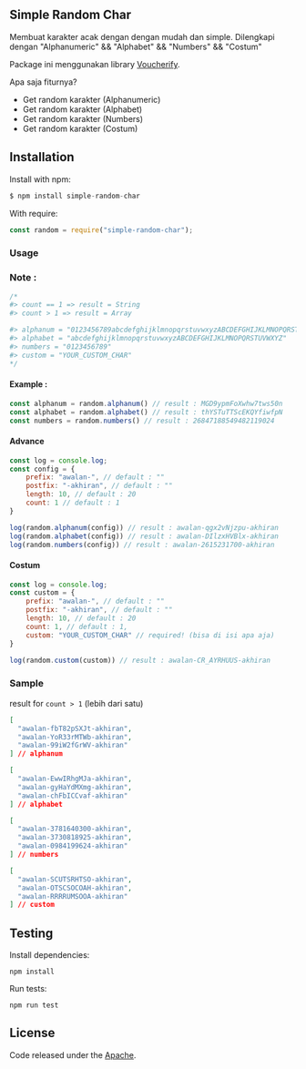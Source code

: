 ## Simple Random Char

Membuat karakter acak dengan dengan mudah dan simple. Dilengkapi dengan "Alphanumeric" && "Alphabet" && "Numbers" && "Costum"

Package ini menggunakan library [Voucherify](https://github.com/voucherifyio/voucher-code-generator-js).

Apa saja fiturnya?
* Get random karakter (Alphanumeric)
* Get random karakter (Alphabet)
* Get random karakter (Numbers)
* Get random karakter (Costum)

## Installation

Install with npm:

```js
$ npm install simple-random-char
```

With require:

```js
const random = require("simple-random-char");
```

### Usage

### Note :
```js
/*
#> count == 1 => result = String
#> count > 1 => result = Array

#> alphanum = "0123456789abcdefghijklmnopqrstuvwxyzABCDEFGHIJKLMNOPQRSTUVWXYZ"
#> alphabet = "abcdefghijklmnopqrstuvwxyzABCDEFGHIJKLMNOPQRSTUVWXYZ"
#> numbers = "0123456789"
#> custom = "YOUR_CUSTOM_CHAR"
*/
```

#### Example :
```js
const alphanum = random.alphanum() // result : MGD9ypmFoXwhw7tws50n
const alphabet = random.alphabet() // result : thYSTuTTScEKQYfiwfpN
const numbers = random.numbers() // result : 26847188549482119024
```

#### Advance
```js
const log = console.log;
const config = {
    prefix: "awalan-", // default : ""
    postfix: "-akhiran", // default : ""
    length: 10, // default : 20
    count: 1 // default : 1
}

log(random.alphanum(config)) // result : awalan-qgx2vNjzpu-akhiran
log(random.alphabet(config)) // result : awalan-DIlzxHVBlx-akhiran
log(random.numbers(config)) // result : awalan-2615231700-akhiran
```

#### Costum

```js
const log = console.log;
const custom = {
    prefix: "awalan-", // default : ""
    postfix: "-akhiran", // default : ""
    length: 10, // default : 20
    count: 1, // default : 1,
    custom: "YOUR_CUSTOM_CHAR" // required! (bisa di isi apa aja)
}

log(random.custom(custom)) // result : awalan-CR_AYRHUUS-akhiran
```

### Sample

result for `count > 1` (lebih dari satu)

```json
[
  "awalan-fbT82pSXJt-akhiran",
  "awalan-YoR33rMTWb-akhiran",
  "awalan-99iW2fGrWV-akhiran"
] // alphanum

[
  "awalan-EwwIRhgMJa-akhiran",
  "awalan-gyHaYdMXmg-akhiran",
  "awalan-chFbICCvaf-akhiran"
] // alphabet

[
  "awalan-3781640300-akhiran",
  "awalan-3730818925-akhiran",
  "awalan-0984199624-akhiran"
] // numbers

[
  "awalan-SCUTSRHTSO-akhiran",
  "awalan-OTSCSOCOAH-akhiran",
  "awalan-RRRRUMSOOA-akhiran"
] // custom
```

## Testing

Install dependencies:

```
npm install
```

Run tests:

```
npm run test
```

## License

Code released under the [Apache](LICENSE.txt).